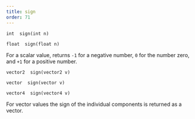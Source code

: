 ```yaml
---
title: sign
order: 71
---
```

`int  sign(int n)`

`float  sign(float n)`

For a scalar value, returns `-1` for a negative number, `0` for the number zero,
and `+1` for a positive number.

`vector2  sign(vector2 v)`

`vector  sign(vector v)`

`vector4  sign(vector4 v)`

For vector values the sign of the individual components is returned as a vector.
